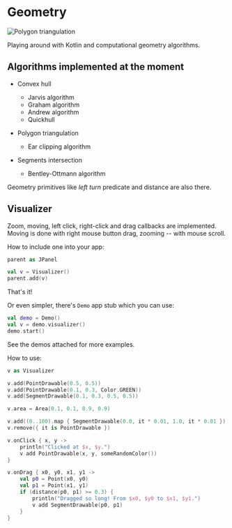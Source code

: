 Geometry
===
![Polygon triangulation](https://dl.dropboxusercontent.com/s/rkyjjkfdit00rd9/Capture_K_tr.JPG)

Playing around with Kotlin and computational geometry algorithms.

Algorithms implemented at the moment
---
* Convex hull
  * Jarvis algorithm
  * Graham algorithm
  * Andrew algorithm
  * Quickhull

* Polygon triangulation
  * Ear clipping algorithm

* Segments intersection
  * Bentley-Ottmann algorithm

Geometry primitives like _left turn_ predicate and distance are also there.

Visualizer
---
Zoom, moving, left click, right-click and drag callbacks are implemented.
Moving is done with right mouse button drag, zooming -- with mouse scroll.

How to include one into your app:
```kotlin
parent as JPanel

val v = Visualizer()
parent.add(v)
```
That's it!

Or even simpler, there's `Demo` app stub which you can use:
```kotlin
val demo = Demo()
val v = demo.visualizer()
demo.start()
```
See the demos attached for more examples.

How to use:
```kotlin
v as Visualizer

v.add(PointDrawable(0.5, 0.5))
v.add(PointDrawable(0.1, 0.3, Color.GREEN))
v.add(SegmentDrawable(0.1, 0.3, 0.5, 0.5))

v.area = Area(0.1, 0.1, 0.9, 0.9)

v.add((0..100).map { SegmentDrawable(0.0, it * 0.01, 1.0, it * 0.01 })
v.remove({ it is PointDrawable })

v.onClick { x, y ->
    println("Clicked at $x, $y.")
    v add PointDrawable(x, y, someRandomColor())
}

v.onDrag { x0, y0, x1, y1 ->
    val p0 = Point(x0, y0)
    val p1 = Point(x1, y1)
    if (distance(p0, p1) >= 0.3) {
        println("Dragged so long! From $x0, $y0 to $x1, $y1.")
        v add SegmentDrawable(p0, p1)
    }
}
```
